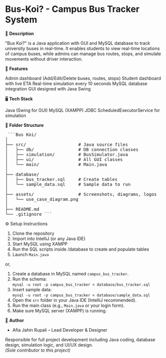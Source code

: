 # Bus-Koi? - Campus Bus Tracker System

📌 **Description**

"Bus Koi?" is a Java application with GUI and MySQL database to track university buses in real-time.
It enables students to view real-time locations of campus buses, 
while admins can manage bus routes, stops, and simulate movements without driver interaction.

🎯 **Features**

Admin dashboard (Add/Edit/Delete buses, routes, stops)
Student dashboard with live ETA
Real-time simulation every 10 seconds
MySQL database integration
GUI designed with Java Swing

🖥 **Tech Stack**

Java (Swing for GUI)
MySQL (XAMPP)
JDBC
ScheduledExecutorService for simulation

📂 **Folder Structure**

<pre> ```Bus Koi/
│
├── src/                    # Java source files
│   ├── db/                 # DB connection classes
│   ├── simulation/         # BusSimulator.java
│   ├── ui/                 # All GUI classes
│   └── main/               # Main.java
│
├── database/
│   ├── bus_tracker.sql     # Create tables
│   └── sample_data.sql     # Sample data to run
│
├── assets/                 # Screenshots, diagrams, logos
│   └── use_case_diagram.png
│
├── README.md
└── .gitignore ``` </pre>

⚙️ Setup Instructions

1. Clone the repository
2. Import into IntelliJ (or any Java IDE)
3. Start MySQL using XAMPP
4. Run the SQL scripts inside /database to create and populate tables
5. Launch `Main.java`

or,

1. Create a database in MySQL named `campus_bus_tracker`.
2. Run the schema:  
   `mysql -u root -p campus_bus_tracker < database/bus_tracker.sql`
3. Insert sample data:  
   `mysql -u root -p campus_bus_tracker < database/sample_data.sql`
4. Open the `src` folder in your Java IDE (IntelliJ recommended).
5. Run the main class (e.g., `Main.java` or your login form).
6. Make sure MySQL server (XAMPP) is running.


👤 **Author**

- Afia Jahin Rupali – Lead Developer & Designer

Responsible for full project development including Java coding, database design, simulation logic, and UI/UX design.  
  *(Sole contributor to this project)*
